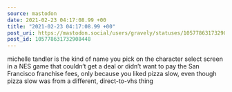 ```yaml
---
source: mastodon
date: 2021-02-23 04:17:08.99 +00
title: "2021-02-23 04:17:08.99 +00"
post_uri: https://mastodon.social/users/gravely/statuses/105778631732908448
post_id: 105778631732908448
---
```

michelle tandler is the kind of name you pick on the character select screen in a NES game that couldn’t get a deal or didn’t want to pay the San Francisco franchise fees, only because you liked pizza slow, even though pizza slow was from a different, direct-to-vhs thing


